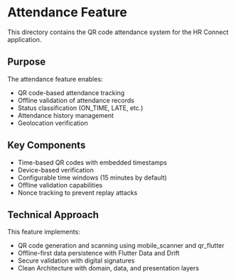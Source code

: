 # Attendance Feature

This directory contains the QR code attendance system for the HR Connect application.

## Purpose

The attendance feature enables:
- QR code-based attendance tracking
- Offline validation of attendance records
- Status classification (ON_TIME, LATE, etc.)
- Attendance history management
- Geolocation verification

## Key Components

- Time-based QR codes with embedded timestamps
- Device-based verification
- Configurable time windows (15 minutes by default)
- Offline validation capabilities
- Nonce tracking to prevent replay attacks

## Technical Approach

This feature implements:
- QR code generation and scanning using mobile_scanner and qr_flutter
- Offline-first data persistence with Flutter Data and Drift
- Secure validation with digital signatures
- Clean Architecture with domain, data, and presentation layers 